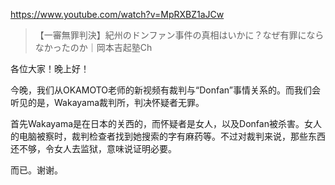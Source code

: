 https://www.youtube.com/watch?v=MpRXBZ1aJCw

> 【一審無罪判決】紀州のドンファン事件の真相はいかに？なぜ有罪にならなかったのか｜岡本吉起塾Ch 

各位大家！晚上好！

今晚，我们从OKAMOTO老师的新视频有裁判与“Donfan”事情关系的。而我们会听见的是，Wakayama裁判所，判决怀疑者无罪。

首先Wakayama是在日本的关西的，而怀疑者是女人，以及Donfan被杀害。女人的电脑被察时，裁判检查者找到她搜索的字有麻药等。不过对裁判来说，那些东西还不够，令女人去监狱，意味说证明必要。

而已。谢谢。

